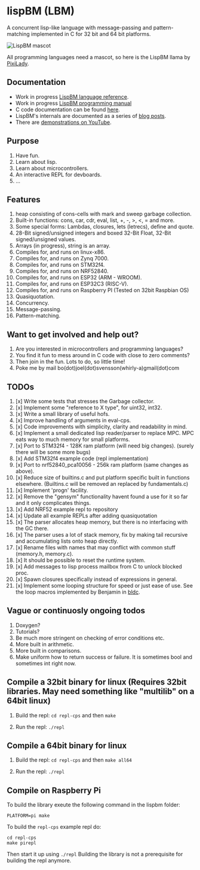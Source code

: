 # lispBM (LBM)

A concurrent lisp-like language with message-passing and
pattern-matching implemented in C for 32 bit and 64 bit platforms.

![LispBM mascot](https://github.com/svenssonjoel/lispBM/blob/master/mascot/lispbm_llama_small.png)

All programming languages need a mascot, so here is the LispBM llama by [PixiLady](https://www.instagram.com/pixiladyart/).

## Documentation
 - Work in progress [LispBM language reference](./doc/lbmref.md).
 - Work in progress [LispBM programming manual](./doc/manual)
 - C code documentation can be found [here](http://svenssonjoel.github.io/lbmdoc/html/index.html).
 - LispBM's internals are documented as a series of [blog posts](http://svenssonjoel.github.io).
 - There are [demonstrations on YouTube](https://youtube.com/playlist?list=PLtf_3TaqZoDOQqZcB9Yj-R1zS2DWDZ9q9).


## Purpose
1. Have fun.
2. Learn about lisp.
3. Learn about microcontrollers.
4. An interactive REPL for devboards.
5. ...

## Features
1. heap consisting of cons-cells with mark and sweep garbage collection.
2. Built-in functions: cons, car, cdr, eval, list, +, -, >, <, = and more.
3. Some special forms: Lambdas, closures, lets (letrecs), define and quote.
4. 28-Bit signed/unsigned integers and boxed 32-Bit Float, 32-Bit signed/unsigned values.
5. Arrays (in progress), string is an array.
6. Compiles for, and runs on linux-x86.
7. Compiles for, and runs on Zynq 7000.
8. Compiles for, and runs on STM32f4.
9. Compiles for, and runs on NRF52840.
10. Compiles for, and runs on ESP32 (ARM - WROOM).
11. Compiles for, and runs on ESP32C3 (RISC-V).
12. Compiles for, and runs on Raspberry PI (Tested on 32bit Raspbian OS)
13. Quasiquotation.
14. Concurrency.
15. Message-passing.
16. Pattern-matching.

## Want to get involved and help out?
1. Are you interested in microcontrollers and programming languages?
2. You find it fun to mess around in C code with close to zero comments?
3. Then join in the fun. Lots to do, so little time!
4. Poke me by mail bo(dot)joel(dot)svensson(whirly-a)gmail(dot)com

## TODOs
1. [x] Write some tests that stresses the Garbage collector.
2. [x] Implement some "reference to X type", for uint32, int32.
3. [x] Write a small library of useful hofs.
4. [x] Improve handling of arguments in eval-cps.
5. [x] Code improvements with simplicity, clarity  and readability in mind.
6. [x] Implement a small dedicated lisp reader/parser to replace MPC. MPC eats way to much memory for small platforms.
7. [x] Port to STM32f4 - 128K ram platform (will need big changes). (surely there will be some more bugs)
8. [x] Add STM32f4 example code (repl implementation)
9. [x] Port to nrf52840_pca10056 - 256k ram platform (same changes as above).
10. [x] Reduce size of builtins.c and put platform specific built in functions elsewhere. (Builtins.c will be removed an replaced by fundamentals.c) 
11. [x] Implement 'progn' facility.
12. [x] Remove the "gensym" functionality havent found a use for it so far and it only complicates things.
13. [x] Add NRF52 example repl to repository
14. [x] Update all example REPLs after adding quasiquotation
15. [x] The parser allocates heap memory, but there is no interfacing with the GC there.
16. [x] The parser uses a lot of stack memory, fix by making tail recursive and accumulating lists onto heap directly. 
17. [x] Rename files with names that may conflict with common stuff (memory.h, memory.c). 
18. [x] It should be possible to reset the runtime system.
19. [x] Add messages to lisp process mailbox from C to unlock blocked proc.
20. [x] Spawn closures specifically instead of expressions in general.
21. [x] Implement some looping structure for speed or just ease of use. 
        See the loop macros implemented by Benjamin in [bldc](https://github.com/vedderb/bldc/blob/master/lispBM/lispif_vesc_dynamic_loader.c#L103).
        

## Vague or continuosly ongoing todos
1. Doxygen?
2. Tutorials?
3. Be much more stringent on checking of error conditions etc.
4. More built in arithmetic.
5. More built in comparisons.
6. Make uniform how to return success or failure. It is sometimes bool and sometimes int right now. 


## Compile a 32bit binary for linux (Requires 32bit libraries. May need something like "multilib" on a 64bit linux)

1. Build the repl: `cd repl-cps` and then `make`

2. Run the repl: `./repl`

## Compile a 64bit binary for linux

1. Build the repl: `cd repl-cps` and then `make all64`

2. Run the repl: `./repl`

## Compile on Raspberry Pi

To build the library exeute the following command in the lispbm folder:

```
PLATFORM=pi make
```

To build the `repl-cps` example repl do:

```
cd repl-cps
make pirepl
```

Then start it up using `./repl`
Building the library is not a prerequisite for building the repl anymore.
